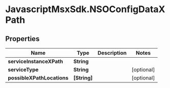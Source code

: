 # JavascriptMsxSdk.NSOConfigDataXPath

## Properties

Name | Type | Description | Notes
------------ | ------------- | ------------- | -------------
**serviceInstanceXPath** | **String** |  | 
**serviceType** | **String** |  | [optional] 
**possibleXPathLocations** | **[String]** |  | [optional] 



